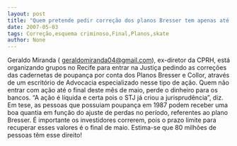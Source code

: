```yaml
---
layout: post
title: "Quem pretende pedir correção dos planos Bresser tem apenas até o final do mês"
date: 2007-05-03
tags: Correção,esquema criminoso,Final,Planos,skate
author: None
---
```

Geraldo Miranda (&nbsp;geraldomiranda04@gmail.com), ex-diretor da CPRH, está organizando grupos no Recife para entrar na Justiça pedindo as correções das cadernetas de poupança por conta dos Planos Bresser e Collor, através de um escritório de Advocacia especializado nesse tipo de ação.
Quem&nbsp;não entrar com ação até o final deste mês de maio, perde o dinheiro para os bancos. 
“A ação é líquida e certa pois o STJ já criou a jurisprudência”, diz.
Em tese, as pessoas que possuiam poupança em 1987 podem receber uma boa quantia em função do ajuste de perdas no período, referentes ao plano Bresser. É importante os investidores correrem, pois o prazo limite para recuperar esses valores é o final de maio. Estima-se que 80 milhões de pessoas têm esse direito! 